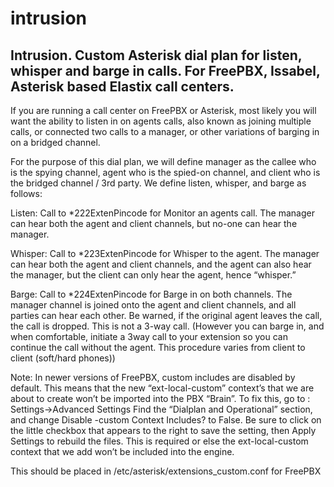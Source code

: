 # intrusion
## Intrusion. Custom Asterisk dial plan for listen, whisper and barge in calls. For FreePBX, Issabel, Asterisk based Elastix call centers.

If you are running a call center on FreePBX or Asterisk, most likely you will want the ability to listen in on agents calls, also known as joining multiple calls, or connected two calls to a manager, or other variations of barging in on a bridged channel.

For the purpose of this dial plan, we will define manager as the callee who is the spying channel, agent who is the spied-on channel, and client who is the bridged channel / 3rd party. We define listen, whisper, and barge as follows:

Listen: Call to *222ExtenPincode for Monitor an agents call. The manager can hear both the agent and client channels, but no-one can hear the manager.

Whisper:  Call to *223ExtenPincode for Whisper to the agent. The manager can hear both the agent and client channels, and the agent can also hear the manager, but the client can only hear the agent, hence “whisper.”

Barge: Call to *224ExtenPincode for Barge in on both channels. The manager channel is joined onto the agent and client channels, and all parties can hear each other. Be warned, if the original agent leaves the call, the call is dropped. This is not a 3-way call.
(However you can barge in, and when comfortable, initiate a 3way call to your extension so you can continue the call without the agent. This procedure varies from client to client (soft/hard phones))

Note: In newer versions of FreePBX, custom includes are disabled by default.
This means that the new “ext-local-custom” context’s that we are about to create won’t be imported into the PBX “Brain”. To fix this, go to :
Settings->Advanced Settings
Find the “Dialplan and Operational” section, and change Disable -custom Context Includes? to False.
Be sure to click on the little checkbox that appears to the right to save the setting, then Apply Settings to rebuild the files. This is required or else the ext-local-custom context that we add won’t be included into the engine.

This should be placed in /etc/asterisk/extensions_custom.conf for FreePBX
